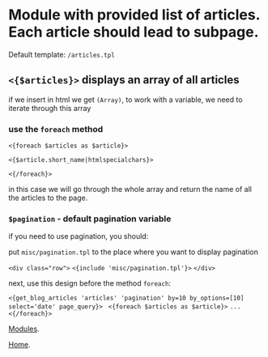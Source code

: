 
# Module with provided list of articles. Each article should lead to subpage. 
Default template:  `/articles.tpl`

## `<{$articles}>` displays an array of all articles

if we insert in html we get `(Array)`, to work with a variable, we need to iterate through this array

### use the `foreach` method 

`<{foreach $articles as $article}>`

   `<{$article.short_name|htmlspecialchars}>`

`<{/foreach}>`

in this case we will go through the whole array and return the name of all the articles to the page.

### `$pagination` - default pagination variable

if you need to use pagination, you should:

put `misc/pagination.tpl` to the place where you want to display pagination

`<div class="row">`
   `<{include 'misc/pagination.tpl'}>`
`</div>`

next, use this design before the method `foreach`:

`<{get_blog_articles 'articles' 'pagination' by=10 by_options=[10] select='date' page_query}> `
`<{foreach $articles as $article}>`
   `...`
`<{/foreach}>`


[Modules](index.md).

[Home](../index.md).
